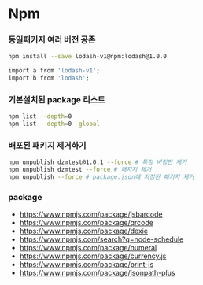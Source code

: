 # Npm

### 동일패키지 여러 버전 공존

```sh
npm install --save lodash-v1@npm:lodash@1.0.0

import a from 'lodash-v1';
import b from 'lodash';
```

### 기본설치된 package 리스트

```sh
npm list --depth=0
npm list --depth=0 -global
```

### 배포된 패키지 제거하기

```sh
npm unpublish dzmtest@1.0.1 --force # 특정 버정만 제거
npm unpublish dzmtest --force # 패지지 제거
npm unpublish --force # package.json에 지정된 패키지 제거
```

### package

- https://www.npmjs.com/package/jsbarcode
- https://www.npmjs.com/package/qrcode
- https://www.npmjs.com/package/dexie
- https://www.npmjs.com/search?q=node-schedule
- https://www.npmjs.com/package/numeral
- https://www.npmjs.com/package/currency.js
- https://www.npmjs.com/package/print-js
- https://www.npmjs.com/package/jsonpath-plus

